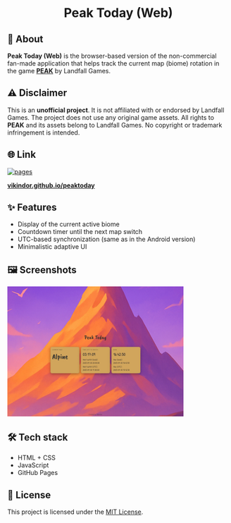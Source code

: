 <h1 align="center">
Peak Today (Web)
</h1>

## 📌 About

**Peak Today (Web)** is the browser-based version of the non-commercial fan-made application that helps track the current map (biome) rotation in the game **[PEAK](https://landfall.se/peak)** by Landfall Games.

## ⚠ Disclaimer

This is an **unofficial project**. It is not affiliated with or endorsed by Landfall Games.
The project does not use any original game assets. All rights to **PEAK** and its assets belong to Landfall Games.
No copyright or trademark infringement is intended.

## 🌐 Link

[![pages](https://img.shields.io/badge/GitHub%20Pages-live-brightgreen)](https://vikindor.github.io/peaktoday/)

**[vikindor.github.io/peaktoday](https://vikindor.github.io/peaktoday/)**

## ✨ Features

- Display of the current active biome
- Countdown timer until the next map switch
- UTC-based synchronization (same as in the Android version)
- Minimalistic adaptive UI

## 🖼 Screenshots

<img src="assets/peak_scr_web.jpg" width="400"/>

## 🛠 Tech stack

- HTML + CSS  
- JavaScript
- GitHub Pages

## 📜 License

This project is licensed under the [MIT License](LICENSE).
